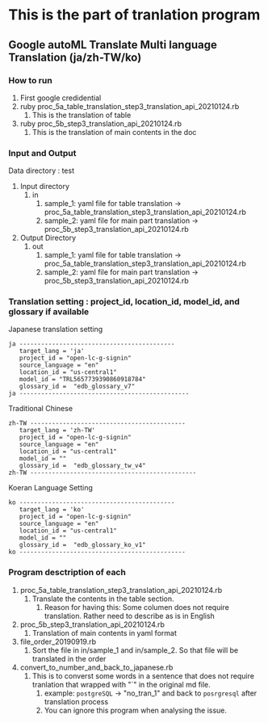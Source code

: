 # This is the part of tranlation program

## Google autoML Translate Multi language Translation (ja/zh-TW/ko)

### How to run

1. First google credidential
2. ruby  proc_5a_table_translation_step3_translation_api_20210124.rb
   1. This is the translation of table
3. ruby proc_5b_step3_translation_api_20210124.rb
   1. This is the translation of main contents in the doc

### Input and Output

Data directory : test

1. Input directory
   1. in
      1. sample_1: yaml file for table translation -> proc_5a_table_translation_step3_translation_api_20210124.rb
      2. sample_2: yaml file for main part translation -> proc_5b_step3_translation_api_20210124.rb
2. Output Directory
   1. out
      1. sample_1: yaml file for table translation -> proc_5a_table_translation_step3_translation_api_20210124.rb
      2. sample_2: yaml file for main part translation -> proc_5b_step3_translation_api_20210124.rb

### Translation setting : project_id, location_id, model_id, and glossary if available

Japanese translation setting

```
ja -------------------------------------------
   target_lang = 'ja'
   project_id = "open-lc-g-signin"
   source_language = "en"
   location_id = "us-central1"
   model_id = "TRL5657739390860918784"
   glossary_id =  "edb_glossary_v7"
ja -----------------------------------------------
```

Traditional Chinese

```
zh-TW -------------------------------------------
   target_lang = 'zh-TW'
   project_id = "open-lc-g-signin"
   source_language = "en"
   location_id = "us-central1"
   model_id = ""
   glossary_id =  "edb_glossary_tw_v4"
zh-TW ----------------------------------------------
```

Koeran Language Setting

```
ko -------------------------------------------
   target_lang = 'ko'
   project_id = "open-lc-g-signin"
   source_language = "en"
   location_id = "us-central1"
   model_id = ""
   glossary_id =  "edb_glossary_ko_v1"
ko ----------------------------------------------
```

### Program desctription of each

1. proc_5a_table_translation_step3_translation_api_20210124.rb
   1. Translate the contents in the table section.
      1. Reason for having this:  Some columen does not require translation. Rather need to describe as is in English
2. proc_5b_step3_translation_api_20210124.rb
   1. Translation of main contents in yaml format
3. file_order_20190919.rb
   1. Sort the file in in/sample_1 and in/sample_2. So that file will be translated in the order
4. convert_to_number_and_back_to_japanese.rb
   1. This is to converst some words in a sentence that does not require tranlation that wrapped with "`" in the original md file.
      1. example: `postgreSQL` -> "no_tran_1" and back to `posrgresql` after translation process
      1. You can ignore this program when analysing the issue.

